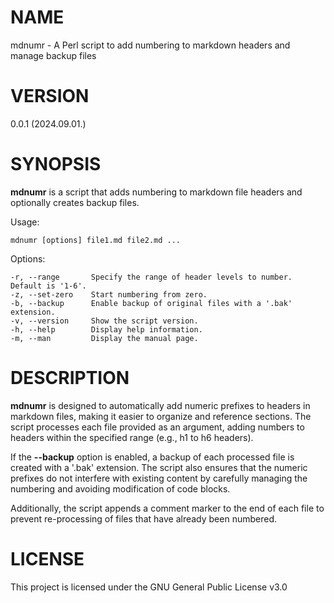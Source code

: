 # NAME

mdnumr - A Perl script to add numbering to markdown headers and manage backup files

# VERSION

0.0.1 (2024.09.01.)

# SYNOPSIS

**mdnumr** is a script that adds numbering to markdown file headers and optionally creates backup files.

Usage:

    mdnumr [options] file1.md file2.md ...

Options:

    -r, --range       Specify the range of header levels to number. Default is '1-6'.
    -z, --set-zero    Start numbering from zero.
    -b, --backup      Enable backup of original files with a '.bak' extension.
    -v, --version     Show the script version.
    -h, --help        Display help information.
    -m, --man         Display the manual page.

# DESCRIPTION

**mdnumr** is designed to automatically add numeric prefixes to headers in markdown files, making it easier to organize and reference sections. The script processes each file provided as an argument, adding numbers to headers within the specified range (e.g., h1 to h6 headers).

If the **--backup** option is enabled, a backup of each processed file is created with a '.bak' extension. The script also ensures that the numeric prefixes do not interfere with existing content by carefully managing the numbering and avoiding modification of code blocks.

Additionally, the script appends a comment marker to the end of each file to prevent re-processing of files that have already been numbered.

# LICENSE

This project is licensed under the GNU General Public License v3.0
